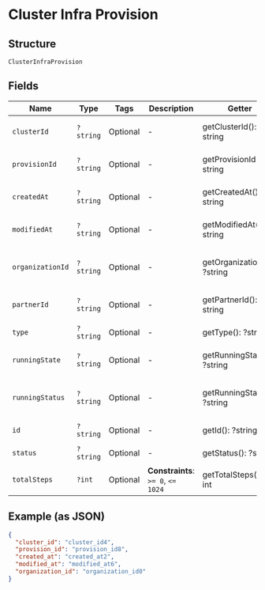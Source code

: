 
# Cluster Infra Provision

## Structure

`ClusterInfraProvision`

## Fields

| Name | Type | Tags | Description | Getter | Setter |
|  --- | --- | --- | --- | --- | --- |
| `clusterId` | `?string` | Optional | - | getClusterId(): ?string | setClusterId(?string clusterId): void |
| `provisionId` | `?string` | Optional | - | getProvisionId(): ?string | setProvisionId(?string provisionId): void |
| `createdAt` | `?string` | Optional | - | getCreatedAt(): ?string | setCreatedAt(?string createdAt): void |
| `modifiedAt` | `?string` | Optional | - | getModifiedAt(): ?string | setModifiedAt(?string modifiedAt): void |
| `organizationId` | `?string` | Optional | - | getOrganizationId(): ?string | setOrganizationId(?string organizationId): void |
| `partnerId` | `?string` | Optional | - | getPartnerId(): ?string | setPartnerId(?string partnerId): void |
| `type` | `?string` | Optional | - | getType(): ?string | setType(?string type): void |
| `runningState` | `?string` | Optional | - | getRunningState(): ?string | setRunningState(?string runningState): void |
| `runningStatus` | `?string` | Optional | - | getRunningStatus(): ?string | setRunningStatus(?string runningStatus): void |
| `id` | `?string` | Optional | - | getId(): ?string | setId(?string id): void |
| `status` | `?string` | Optional | - | getStatus(): ?string | setStatus(?string status): void |
| `totalSteps` | `?int` | Optional | **Constraints**: `>= 0`, `<= 1024` | getTotalSteps(): ?int | setTotalSteps(?int totalSteps): void |

## Example (as JSON)

```json
{
  "cluster_id": "cluster_id4",
  "provision_id": "provision_id8",
  "created_at": "created_at2",
  "modified_at": "modified_at6",
  "organization_id": "organization_id0"
}
```

